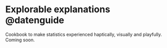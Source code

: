 # Explorable explanations @datenguide
Cookbook to make statistics experienced haptically, visually and playfully. 
Coming soon.
